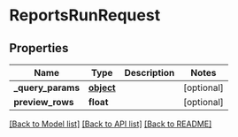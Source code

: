 # ReportsRunRequest

## Properties
Name | Type | Description | Notes
------------ | ------------- | ------------- | -------------
**_query_params** | [**object**](.md) |  | [optional] 
**preview_rows** | **float** |  | [optional] 

[[Back to Model list]](../README.md#documentation-for-models) [[Back to API list]](../README.md#documentation-for-api-endpoints) [[Back to README]](../README.md)


